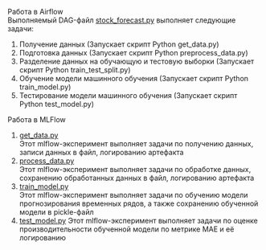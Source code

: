 Работа в Airflow  
Выполняемый DAG-файл [stock_forecast.py](https://github.com/sosdatpapku/mlops4/blob/main/airflow_dags) выполняет следующие задачи:  
1. Получение данных (Запускает скрипт Python get_data.py)  
2. Подготовка данных (Запускает скрипт Python preprocess_data.py)  
3. Разделение данных на обучающую и тестовую выборки (Запускает скрипт Python train_test_split.py)  
4. Обучение модели машинного обучения (Запускает скрипт Python train_model.py)  
5. Тестирование модели машинного обучения (Запускает скрипт Python test_model.py)  

Работа в MLFlow  
1) [get_data.py](https://github.com/sosdatpapku/mlops4/blob/main/scripts/get_data.py)  
Этот mlflow-эксперимент выполняет задачи по получению данных, записи данных в файл, логированию артефакта  
2) [process_data.py](https://github.com/sosdatpapku/mlops4/blob/main/scripts/process_data.py)  
Этот mlflow-эксперимент выполняет задачи по обработке данных, сохранению обработанных данных в файл, логированию артефакта  
3) [train_model.py](https://github.com/sosdatpapku/mlops4/blob/main/scripts/train_model.py)  
Этот mlflow-эксперимент выполняет задачи по обучению модели прогнозирования временных рядов, а также сохранению обученной модели в pickle-файл  
4) [test_model.py](https://github.com/sosdatpapku/mlops4/blob/main/scripts/test_model.py)
Этот mlflow-эксперимент выполняет задачи по оценке производительности обученной модели по метрике MAE и её логированию
